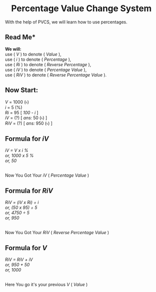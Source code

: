 <h1 align="center">Percentage Value Change System</h1>

With the help of <span title="Full Form: Percentage Value Change System">PVCS</span>, we will learn how to use percentages.


<h2><b>Read Me</b>*</h2>

<b>We will:</b><br/>
use (<i> V </i>) to denote (<i> Value </i>),<br/>
use (<i> i </i>) to denote (<i> Percentage </i>),<br/>
use (<i> Ri </i>) to denote (<i> Reverse Percentage </i>),<br/>
use (<i> iV </i>) to denote (<i> Percentage Value </i>),<br/>
use (<i> RiV </i>) to denote (<i> Reverse Percentage Value </i>).

<h2>Now Start:</h2>
<i> V </i> = 1000 (৳)<br/>
<i> i </i> = 5 (%)<br/>
<i> Ri </i> = 95 [ <i>100 - i </i> ]<br/>
<i> iV </i> = (?) [<i> ans: </i> 50 (৳) ]<br/>
<i> RiV </i> = (?) [<i> ans: </i> 950 (৳) ]<br/>

<h2>Formula for <i> iV </i></h2>
<i>
iV = V x i %<br/>
or, 1000 x 5 %<br/>
or, 50
</i>
<p><br/> Now You Got Your <i> iV </i>(<i> Percentage Value </i>)</p>

<h2>Formula for <i> RiV </i></h2>
<i>
RiV = (iV x Ri) ÷ i<br/>
or, (50 x 95) ÷ 5<br/>
or, 4750 ÷ 5<br/>
or, 950
</i>
<p><br/> Now You Got Your <i> RiV </i>(<i> Reverse Percentage Value </i>)</p>

<h2>Formula for <i> V </i></h2>
<i>
RiV = RiV + iV<br/>
or, 950 + 50<br/>
or, 1000
</i>
<p><br/> Here You go it's your previous <i> V </i>( <i>Value </i>)</p>
